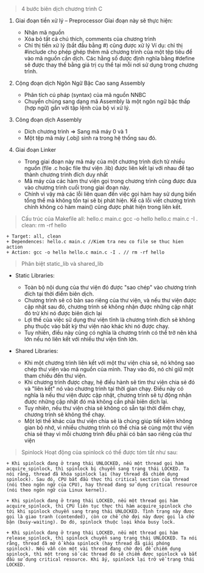 > 4 bước biên dịch chương trình C
1. Giai đoạn tiền xử lý – Preprocessor
Giai đoạn này sẽ thực hiện:
    + Nhận mã nguồn
    + Xóa bỏ tất cả chú thích, comments của chương trình
    + Chỉ thị tiền xử lý (bắt đầu bằng #) cũng được xử lý
Ví dụ: chỉ thị #include cho phép ghép thêm mã chương trình của một tệp tiêu để vào mã nguồn cần dịch. Các hằng số được định nghĩa bằng #define sẽ được thay thế bằng giá trị cụ thể tại mỗi nơi sử dụng trong chương trình.

2. Cộng đoạn dịch Ngôn Ngữ Bậc Cao sang Assembly
    + Phân tích cú pháp (syntax) của mã nguồn NNBC
    + Chuyển chúng sang dạng mã Assembly là một ngôn ngữ bậc thấp (hợp ngữ) gần với tập lệnh của bộ vi xử lý.

3. Công đoạn dịch Assembly
    + Dich chương trình => Sang mã máy 0 và 1
    + Một tệp mã máy (.obj) sinh ra trong hệ thống sau đó.
 
4. Giai đoạn Linker
    + Trong giai đoạn này mã máy của một chương trình dịch từ nhiều nguồn (file .c hoặc file thư viện .lib) được liên kết lại với nhau để tạo thành chương trình đích duy nhất
    + Mã máy của các hàm thư viện gọi trong chương trình cũng được đưa vào chương trình cuối trong giai đoạn này.
    + Chính vì vậy mà các lỗi liên quan đến việc gọi hàm hay sử dụng biến tổng thể mà không tồn tại sẽ bị phát hiện. Kể cả lỗi viết chương trình chính không có hàm main() cũng được phát hiện trong liên kết.

> Cấu trúc của Makefile 
all:	hello.c main.c
	gcc -o hello hello.c main.c -I .
clean: 
	rm -rf hello


    + Target: all, clean
    + Dependences: hello.c main.c //Kiem tra neu co file se thuc hien action
    + Action: gcc -o hello hello.c main.c -I . // rm -rf hello

> Phân biệt static_lib và shared_lib
- Static Libraries:
    + Toàn bộ nội dung của thư viện đó được "sao chép" vào chương trình đích tại thời điểm biên dịch.
    + Chương trình sẽ có bản sao riêng của thư viện, và nếu thư viện được cập nhật sau đó, chương trình sẽ không nhận được những cập nhật đó trừ khi nó được biên dịch lại
    + Lợi thế của việc sử dụng thư viện tĩnh là chương trình đích sẽ không phụ thuộc vào bất kỳ thư viện nào khác khi nó được chạy. 
    + Tuy nhiên, điều này cũng có nghĩa là chương trình có thể trở nên khá lớn nếu nó liên kết với nhiều thư viện tĩnh lớn.

- Shared Libraries:
    + Khi một chương trình liên kết với một thư viện chia sẻ, nó không sao chép thư viện vào mã nguồn của mình. Thay vào đó, nó chỉ giữ một tham chiếu đến thư viện.
    + Khi chương trình được chạy, hệ điều hành sẽ tìm thư viện chia sẻ đó và "liên kết" nó vào chương trình tại thời gian chạy.
    Điều này có nghĩa là nếu thư viện được cập nhật, chương trình sẽ tự động nhận được những cập nhật đó mà không cần phải biên dịch lại.
    + Tuy nhiên, nếu thư viện chia sẻ không có sẵn tại thời điểm chạy, chương trình sẽ không thể chạy.
    + Một lợi thế khác của thư viện chia sẻ là chúng giúp tiết kiệm không gian bộ nhớ, vì nhiều chương trình có thể chia sẻ cùng một thư viện chia sẻ thay vì mỗi chương trình đều phải có bản sao riêng của thư viện


> Spinlock
Hoạt động của spinlock có thể được tóm tắt như sau:

    + Khi spinlock đang ở trạng thái UNLOCKED, nếu một thread gọi hàm acquire_spinlock, thì spinlock bị chuyển sang trạng thái LOCKED. Ta nói rằng, thread đã khóa spinlock lại (hay thread đã chiếm dụng spinlock). Sau đó, CPU bắt đầu thực thi critical section của thread (nói theo ngôn ngữ của CPU), hay thread đang sử dụng critical resource (nói theo ngôn ngữ của Linux kernel).

    + Khi spinlock đang ở trạng thái LOCKED, nếu một thread gọi hàm acquire_spinlock, thì CPU liên tục thực thi hàm acquire_spinlock cho tới khi spinlock chuyển sang trạng thái UNLOCKED. Tình trạng này được gọi là giao tranh (contended), còn cơ chế chờ đợi này được gọi là chờ bận (busy-waiting). Do đó, spinlock thuộc loại khóa busy lock.

    + Khi spinlock đang ở trạng thái LOCKED, nếu một thread gọi hàm release_spinlock, thì spinlock chuyển sang trạng thái UNLOCKED. Ta nói rằng, thread đã mở ổ khóa spinlock (hay thread đã giải phóng spinlock). Nếu vẫn còn một vài thread đang chờ đợi để chiếm dụng spinlock, thì một trong số các thread đó sẽ chiếm được spinlock và bắt đầu sử dụng critical resource. Khi ấy, spinlock lại trở về trạng thái LOCKED.